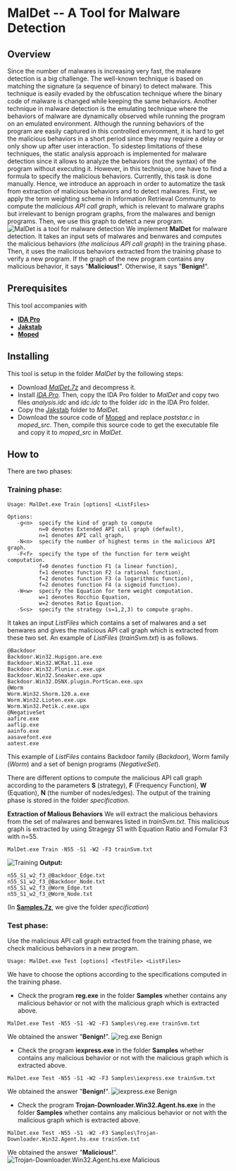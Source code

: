 
# MalDet --  A Tool for Malware Detection

## Overview
Since the number of malwares is increasing very fast, the malware detection is a big challenge. The well-known technique is based on matching the signature (a sequence of binary) to detect malware. This technique is easily evaded by the obfuscation technique where the binary code of malware is changed while keeping the same behaviors.  Another technique in malware detection is the emulating technique  where the behaviors of malware are dynamically observed while running the program on an emulated environment. Although the running behaviors of the program are easily captured in this controlled environment, it is hard to get the malicious behaviors  in a short period since they may require a delay or only show up after user interaction. To sidestep limitations of these techniques, the static analysis approach is implemented for malware detection since it allows to analyze the behaviors (not the syntax) of the program without executing it. However, in this technique, one have to find a formula to specify the malicious behaviors. Currently, this task is done manually. Hence, we introduce an approach in order to automatize the task from extraction of malicious behaviors  and to detect malwares. First, we apply the term weighting scheme in Information Retrieval Community to compute the *malicious API call graph*, which is relevant to malware graphs but irrelevant to benign program graphs, from the malwares and benign programs. Then, we use this graph to detect a new program.
![MalDet is a tool for malware detection](https://raw.githubusercontent.com/dkhuuthe/MalDet/path/images/MalDet_small.png)
We implement **MalDet** for malware detection. It takes an input sets of malwares and benwares and computes the malicious behaviors (*the malicious API call graph*) in the training phase. Then, it uses the malicious behaviors extracted from the training phase to verify a new program. If the graph of the new program contains any malicious behavior, it says "**Malicious!**". Otherwise, it says "**Benign!**".

## Prerequisites

This tool accompanies with 
  + [**IDA Pro**](https://www.hex-rays.com/products/ida/index.shtml)
  + [**Jakstab**](http://www.jakstab.org/)
  + [**Moped**](http://www2.informatik.uni-stuttgart.de/fmi/szs/tools/moped/)

## Installing

This tool is setup in the folder *MalDet* by the following steps:
+ Download [*MalDet.7z*](https://github.com/dkhuuthe/MalDet/raw/master/MalDet.7z) and decompress it.
+ Install [*IDA Pro*](https://www.hex-rays.com/products/ida/index.shtml). Then, copy the IDA Pro folder to *MalDet* and copy two files *analysis.idc* and *idc.idc* to the folder *idc* in the IDA Pro folder.
+ Copy the [Jakstab](http://www.jakstab.org/) folder to *MalDet*.
+ Download the source code of [Moped](http://www2.informatik.uni-stuttgart.de/fmi/szs/tools/moped/) and replace *poststar.c* in *moped_src*. Then, compile this source code to get the executable file and copy it to *moped_src* in *MalDet*.

## How to
There are two phases:
### Training phase: 
```
Usage: MalDet.exe Train [options] <ListFiles>
```
```
Options:
   -g<n>  specify the kind of graph to compute
          n=0 denotes Extended API call graph (default),
          n=1 denotes API call graph,
   -N<n>  specify the number of highest terms in the malicious API graph.
   -F<f>  specify the type of the function for term weight computation.
          f=0 denotes function F1 (a linear function),
          f=1 denotes function F2 (a rational function),
          f=2 denotes function F3 (a logarithmic function),
          f=2 denotes function F4 (a sigmoid function).
   -W<w>  specify the Equation for term weight computation.
          w=1 denotes Rocchio Equation,
          w=2 denotes Ratio Equation.
   -S<s>  specify the strategy (s=1,2,3) to compute graphs.
```
It takes an input *ListFiles* which contains a set of malwares and a set benwares and gives the malicious API call graph which is extracted from these two set. An example of *ListFiles* (*trainSvm.txt*) is as follows.
```
@Backdoor
Backdoor.Win32.Hupigon.are.exe
Backdoor.Win32.WCRat.11.exe
Backdoor.Win32.Plunix.c.exe.upx
Backdoor.Win32.Sneaker.exe.upx
Backdoor.Win32.DSNX.plugin.PortScan.exe.upx
@Worm
Worm.Win32.Shorm.120.a.exe
Worm.Win32.Lioten.exe.upx
Worm.Win32.Petik.c.exe.upx
@NegativeSet
aafire.exe
aaflip.exe
aainfo.exe
aasavefont.exe
aatest.exe
```
This example of *ListFiles* contains Backdoor family (*Backdoor*), Worm family (*Worm*) and a set of benign programs (*NegativeSet*).

There are different options to compute the malicious API call graph according to the parameters **S** (strategy), **F** (Frequency Function), **W** (Equation), **N** (the number of nodes/edges). The output of the training phase is stored in the folder *specification*.

**Extraction of Malious Behaviors** We will extract the malicious behaviors from the set of malwares and benwares listed in *trainSvm.txt*.
This malicious graph is extracted by using Stragegy S1 with Equation Ratio and Fomular F3 with n=55.
```
MalDet.exe Train -N55 -S1 -W2 -F3 trainSvm.txt
```
![Training](https://github.com/dkhuuthe/MalDet/raw/path/images/train.png)
**Output:**
```
n55_S1_w2_f3_@Backdoor_Edge.txt
n55_S1_w2_f3_@Backdoor_Node.txt
n55_S1_w2_f3_@Worm_Edge.txt
n55_S1_w2_f3_@Worm_Node.txt
```
(In [**Samples.7z**](https://github.com/dkhuuthe/MalDet/raw/master/Samples.7z), we give the folder *specification*)

### Test phase:
Use the malicious API call graph extracted from the training phase, we check malicious behaviors in a new program.
```
Usage: MalDet.exe Test [options] <TestFile> <ListFiles>
```
We have to choose the options according to the specifications computed in the training phase.
+ Check the program **reg.exe** in the folder **Samples** whether contains any malicious behavior or not with the malicious graph which is extracted above.
```
MalDet.exe Test -N55 -S1 -W2 -F3 Samples\reg.exe trainSvm.txt
```
We obtained the answer "**Benign!**".
![reg.exe Benign](https://github.com/dkhuuthe/MalDet/raw/path/images/testreg.png)

+ Check the program **iexpress.exe** in the folder **Samples** whether contains any malicious behavior or not with the malicious graph which is extracted above.
```
MalDet.exe Test -N55 -S1 -W2 -F3 Samples\iexpress.exe trainSvm.txt
```
We obtained the answer "**Benign!**".
![iexpress.exe Benign](https://github.com/dkhuuthe/MalDet/raw/path/images/testiepress.png)

+ Check the program **Trojan-Downloader.Win32.Agent.hs.exe** in the folder **Samples** whether contains any malicious behavior or not with the malicious graph which is extracted above.
```
MalDet.exe Test -N55 -S1 -W2 -F3 Samples\Trojan-Downloader.Win32.Agent.hs.exe trainSvm.txt
```
We obtained the answer "**Malicious!**".
![Trojan-Downloader.Win32.Agent.hs.exe Malicious](https://github.com/dkhuuthe/MalDet/raw/path/images/testTrojan.png)

